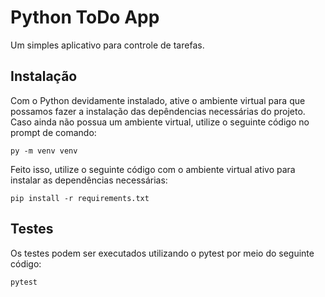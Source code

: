 # Python ToDo App
Um simples aplicativo para controle de tarefas.

## Instalação
Com o Python devidamente instalado, ative o ambiente virtual para que possamos fazer a instalação das depêndencias necessárias do projeto. Caso ainda não possua um ambiente virtual, utilize o seguinte código no prompt de comando:
```
py -m venv venv
```
Feito isso, utilize o seguinte código com o ambiente virtual ativo para instalar as dependências necessárias:
```
pip install -r requirements.txt
```

## Testes
Os testes podem ser executados utilizando o pytest por meio do seguinte código:
```
pytest
```